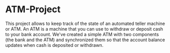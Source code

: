 # ATM-Project
This project allows to keep track of the state of an automated teller machine or ATM. An ATM is a machine that you can use to withdraw or deposit cash to your bank account. We've created a simple ATM with two components (the bank and the ATM) and synchronized them so that the account balance updates when cash is deposited or withdrawn.
